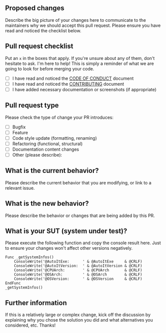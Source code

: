 ## Proposed changes

Describe the big picture of your changes here to communicate to the maintainers why we should accept this pull request. Please ensure you have read and noticed the checklist below.

## Pull request checklist

Put an `x` in the boxes that apply. If you're unsure about any of them, don't hesitate to ask. I'm here to help! This is simply a reminder of what we are going to look for before merging your code.

- [ ] I have read and noticed the [CODE OF CONDUCT](https://github.com/Sven-Seyfert/Au3QuickClip/blob/main/docs/CODE_OF_CONDUCT.md) document
- [ ] I have read and noticed the [CONTRIBUTING](https://github.com/Sven-Seyfert/Au3QuickClip/blob/main/docs/CONTRIBUTING.md) document
- [ ] I have added necessary documentation or screenshots (if appropriate)

## Pull request type

Please check the type of change your PR introduces:
- [ ] Bugfix
- [ ] Feature
- [ ] Code style update (formatting, renaming)
- [ ] Refactoring (functional, structural)
- [ ] Documentation content changes
- [ ] Other (please describe):

## What is the current behavior?

Please describe the current behavior that you are modifying, or link to a relevant issue.

## What is the new behavior?

Please describe the behavior or changes that are being added by this PR.

## What is your SUT (system under test)?

Please execute the following function and copy the console result here. Just to ensure your changes won't affect other versions negatively.

``` au3
Func _getSystemInfos()
    ConsoleWrite('@AutoItExe:      ' & @AutoItExe     & @CRLF)
    ConsoleWrite('@AutoItVersion:  ' & @AutoItVersion & @CRLF)
    ConsoleWrite('@CPUArch:        ' & @CPUArch       & @CRLF)
    ConsoleWrite('@OSArch:         ' & @OSArch        & @CRLF)
    ConsoleWrite('@OSVersion:      ' & @OSVersion     & @CRLF)
EndFunc
_getSystemInfos()
```

## Further information

If this is a relatively large or complex change, kick off the discussion by explaining why you chose the solution you did and what alternatives you considered, etc. Thanks!
